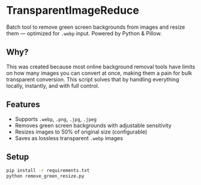 # TransparentImageReduce

Batch tool to remove green screen backgrounds from images and resize them — optimized for `.webp` input. Powered by Python & Pillow.

## Why?

This was created because most online background removal tools have limits on how many images you can convert at once, making them a pain for bulk transparent conversion. This script solves that by handling everything locally, instantly, and with full control.

## Features
- Supports `.webp`, `.png`, `.jpg`, `.jpeg`
- Removes green screen backgrounds with adjustable sensitivity
- Resizes images to 50% of original size (configurable)
- Saves as lossless transparent `.webp` images

## Setup

```bash
pip install -r requirements.txt
python remove_green_resize.py
```